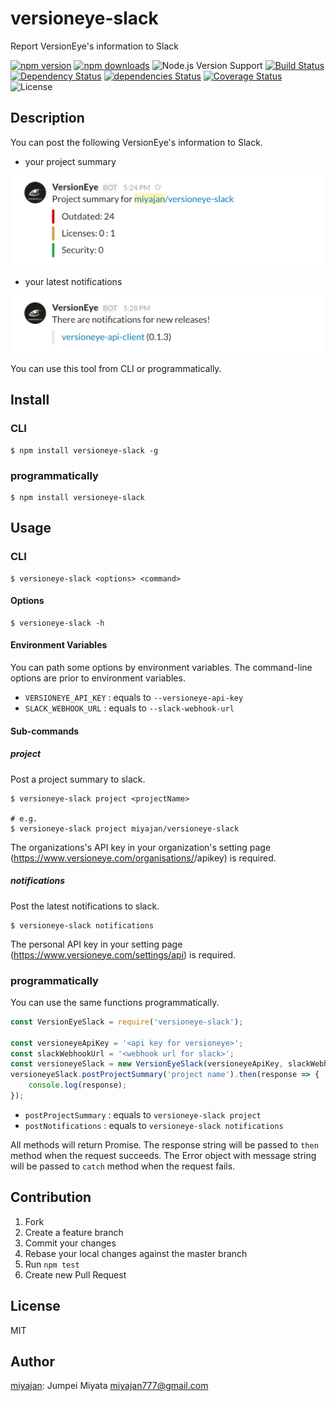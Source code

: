 # versioneye-slack

Report VersionEye's information to Slack

[![npm version](https://img.shields.io/npm/v/versioneye-slack.svg)](https://www.npmjs.com/package/versioneye-slack)
[![npm downloads](https://img.shields.io/npm/dm/versioneye-slack.svg)](https://www.npmjs.com/package/versioneye-slack)
![Node.js Version Support](https://img.shields.io/badge/Node.js%20support-v4–v7-brightgreen.svg)
[![Build Status](https://travis-ci.org/miyajan/versioneye-slack.svg?branch=master)](https://travis-ci.org/miyajan/versioneye-slack)
[![Dependency Status](https://www.versioneye.com/user/projects/586ba4ab3ab1480036885a4b/badge.svg)](https://www.versioneye.com/user/projects/586ba4ab3ab1480036885a4b)
[![dependencies Status](https://david-dm.org/miyajan/versioneye-slack/status.svg)](https://david-dm.org/miyajan/versioneye-slack)
[![Coverage Status](https://coveralls.io/repos/github/miyajan/versioneye-slack/badge.svg?branch=master)](https://coveralls.io/github/miyajan/versioneye-slack?branch=master)
![License](https://img.shields.io/npm/l/versioneye-slack.svg)

## Description

You can post the following VersionEye's information to Slack.

* your project summary

<img alt="project" src="https://raw.githubusercontent.com/miyajan/versioneye-slack/master/image/project.png" width="600px" />

* your latest notifications

<img alt="project" src="https://raw.githubusercontent.com/miyajan/versioneye-slack/master/image/notifications.png" width="600px" />

You can use this tool from CLI or programmatically.

## Install

### CLI

```
$ npm install versioneye-slack -g
```

### programmatically

```
$ npm install versioneye-slack
```

## Usage

### CLI

```
$ versioneye-slack <options> <command>
```

#### Options

```
$ versioneye-slack -h
```

#### Environment Variables

You can path some options by environment variables. The command-line options are prior to environment variables.

* ```VERSIONEYE_API_KEY``` : equals to ```--versioneye-api-key```
* ```SLACK_WEBHOOK_URL``` : equals to ```--slack-webhook-url```

#### Sub-commands

##### project

Post a project summary to slack.

```
$ versioneye-slack project <projectName>

# e.g.
$ versioneye-slack project miyajan/versioneye-slack
```

The organizations's API key in your organization's setting page (https://www.versioneye.com/organisations/<your org>/apikey) is required.

##### notifications

Post the latest notifications to slack.

```
$ versioneye-slack notifications
```

The personal API key in your setting page (https://www.versioneye.com/settings/api) is required.

### programmatically

You can use the same functions programmatically.

```javascript
const VersionEyeSlack = require('versioneye-slack');

const versioneyeApiKey = '<api key for versioneye>';
const slackWebhookUrl = '<webhook url for slack>';
const versioneyeSlack = new VersionEyeSlack(versioneyeApiKey, slackWebhookUrl);
versioneyeSlack.postProjectSummary('project name').then(response => {
    console.log(response);
});
```

* ```postProjectSummary``` : equals to ```versioneye-slack project```
* ```postNotifications``` : equals to ```versioneye-slack notifications```

All methods will return Promise. The response string will be passed to ```then``` method when the request succeeds. The Error object with message string will be passed to ```catch``` method when the request fails.

## Contribution

1. Fork
2. Create a feature branch
3. Commit your changes
4. Rebase your local changes against the master branch
5. Run `npm test`
6. Create new Pull Request

## License

MIT

## Author

[miyajan](https://github.com/miyajan): Jumpei Miyata miyajan777@gmail.com
